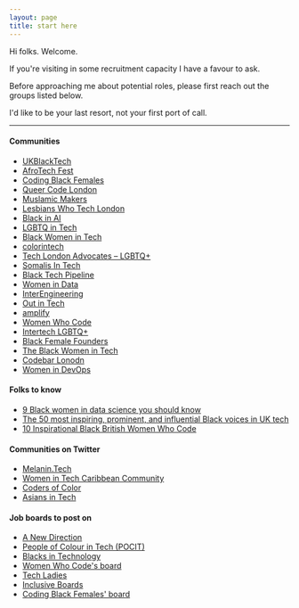 ```yaml
---
layout: page
title: start here
---
```


Hi folks. Welcome. 

If you're visiting in some recruitment capacity I have a favour to ask. 

Before approaching me about potential roles, please first reach out the groups listed below. 

I'd like to be your last resort, not your first port of call.

---------------------------------------

#### Communities
- [UKBlackTech](https://ukblacktech.com/)
- [AfroTech Fest](https://www.afrotechfest.co.uk/)
- [Coding Black Females](https://codingblackfemales.com/)
- [Queer Code London](https://www.meetup.com/Queer-Code-London/) 
- [Muslamic Makers](https://muslamicmakers.com)
- [Lesbians Who Tech London](https://lesbianswhotech.org/events/city/london/)
- [Black in AI](https://blackinai.github.io/#/)
- [LGBTQ in Tech](https://www.meetup.com/LGBTQTECH/)
- [Black Women in Tech](https://www.techlondonadvocates.org.uk/working-groups/black-women-in-tech/)
- [colorintech](https://www.colorintech.org)
- [Tech London Advocates – LGBTQ+](https://www.techlondonadvocates.org.uk/working-groups/lgbtq/)
- [Somalis In Tech](https://somalisintech.com)
- [Black Tech Pipeline](https://blacktechpipeline.com)
- [Women in Data](https://womenindata.co.uk)
- [InterEngineering](https://interengineeringlgbt.com)
- [Out in Tech](https://outintech.com)
- [amplify](https://www.amplifytech.uk)
- [Women Who Code](https://www.womenwhocode.com)
- [Intertech LGBTQ+](https://intertechlgbt.interests.me)
- [Black Female Founders](https://www.blackfemalefounders.org)
- [The Black Women in Tech](https://theblackwomenintech.com/about/)
- [Codebar Lonodn](https://codebar.io/london)
- [Women in DevOps](https://www.womenindevops.com)

#### Folks to know
- [9 Black women in data science you should know](https://builtin.com/data-science/black-women-data-science)
- [The 50 most inspiring, prominent, and influential Black voices in UK tech](https://technation.io/news/50-inspiring-black-voices-uk-tech-scene/)
- [10 Inspirational Black British Women Who Code](https://peopleofcolorintech.com/articles/10-inspirational-black-british-women-who-code/)

#### Communities on Twitter
- [Melanin.Tech](https://twitter.com/MelaninTech)
- [Women in Tech Caribbean Community](https://twitter.com/WomenCaribbean)
- [Coders of Color](https://twitter.com/CodersofColor_)
- [Asians in Tech](https://twitter.com/asiansintech)

#### Job boards to post on
- [A New Direction](https://anewdirection.org.uk/what-we-do/employability-programme)
- [People of Colour in Tech (POCIT)](https://www.pocitjobs.com)
- [Blacks in Technology](https://www.blacksintechnology.net/jobs-board/)
- [Women Who Code's board ](https://www.womenwhocode.com/jobs)
- [Tech Ladies](https://www.hiretechladies.com/partners/)
- [Inclusive Boards](https://www.inclusiveboards.co.uk)
- [Coding Black Females' board](https://jobs.codingblackfemales.com)